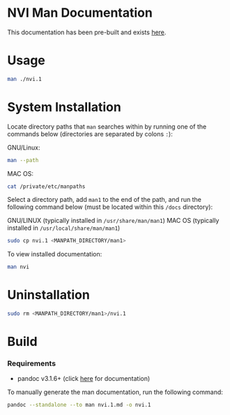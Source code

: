 # NVI Man Documentation

This documentation has been pre-built and exists [here](nvi.1). 

# Usage

```bash
man ./nvi.1
```

# System Installation

Locate directory paths that `man` searches within by running one of the commands below (directories are separated by colons `:`):

GNU/Linux:
```bash
man --path
```
MAC OS:
```bash
cat /private/etc/manpaths
```

Select a directory path, add `man1` to the end of the path, and run the following command below (must be located within this `/docs` directory):

GNU/LINUX (typically installed in `/usr/share/man/man1`)
MAC OS (typically installed in `/usr/local/share/man/man1`)
```bash
sudo cp nvi.1 <MANPATH_DIRECTORY/man1>
```

To view installed documentation:
```bash
man nvi
```

# Uninstallation

```bash
sudo rm <MANPATH_DIRECTORY/man1>/nvi.1
```

# Build
### Requirements
- pandoc v3.1.6+ (click [here](https://pandoc.org/MANUAL.html) for documentation)

To manually generate the man documentation, run the following command:
```bash
pandoc --standalone --to man nvi.1.md -o nvi.1
```
